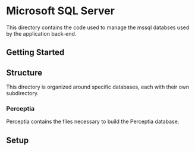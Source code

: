 # Microsoft SQL Server

This directory contains the code used to manage the mssql databses used by the application back-end.

## Getting Started

## Structure

This directory is organized around specific databases, each with their own subdirectory.

### Perceptia
Perceptia contains the files necessary to build the Perceptia database.

## Setup